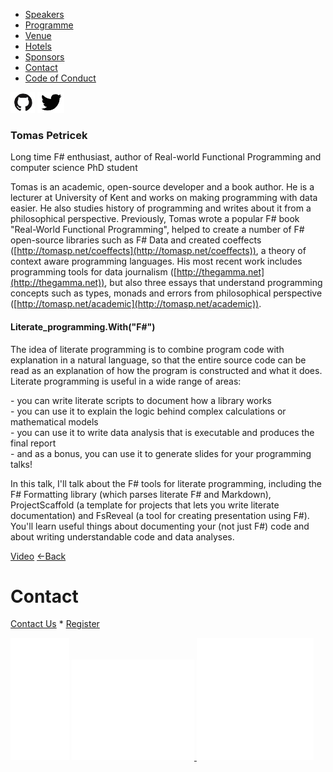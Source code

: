 <iframe src="https://www.googletagmanager.com/ns.html?id=GTM-N83QNL3" height="0" width="0" style="display:none;visibility:hidden"></iframe>

*   [Speakers](/lambdadays2015/#speakers)
*   [Programme](/lambdadays2015/#programme)
*   [Venue](/lambdadays2015/#venue)
*   [Hotels](/lambdadays2015/#hotels)
*   [Sponsors](/lambdadays2015/#sponsors)
*   [Contact](/lambdadays2015/#contact)
*   [Code of Conduct](/lambdadays2015/about#code-of-conduct)

  

 [![](/static/img/github.png)](http://www.github.com/tpetricek) [![](/static/img/twitter.png)](http://www.twitter.com/tomaspetricek) 

### Tomas Petricek

Long time F# enthusiast, author of Real-world Functional Programming and computer science PhD student  

Tomas is an academic, open-source developer and a book author. He is a lecturer at University of Kent and works on making programming with data easier. He also studies history of programming and writes about it from a philosophical perspective. Previously, Tomas wrote a popular F# book "Real-World Functional Programming", helped to create a number of F# open-source libraries such as F# Data and created coeffects ([http://tomasp.net/coeffects](http://tomasp.net/coeffects)), a theory of context aware programming languages. His most recent work includes programming tools for data journalism ([http://thegamma.net](http://thegamma.net)), but also three essays that understand programming concepts such as types, monads and errors from philosophical perspective ([http://tomasp.net/academic](http://tomasp.net/academic)).

#### Literate\_programming.With("F#")

The idea of literate programming is to combine program code with explanation in a natural language, so that the entire source code can be read as an explanation of how the program is constructed and what it does. Literate programming is useful in a wide range of areas:  
  
\- you can write literate scripts to document how a library works  
\- you can use it to explain the logic behind complex calculations or mathematical models  
\- you can use it to write data analysis that is executable and produces the final report  
\- and as a bonus, you can use it to generate slides for your programming talks!  
  
  
In this talk, I'll talk about the F# tools for literate programming, including the F# Formatting library (which parses literate F# and Markdown), ProjectScaffold (a template for projects that lets you write literate documentation) and FsReveal (a tool for creating presentation using F#). You'll learn useful things about documenting your (not just F#) code and about writing understandable code and data analyses.

  
[Video](https://vimeo.com/124021617) [←Back](/lambdadays2015)

# Contact

[Contact Us](https://www.lambdadays.org/lambdadays2020/#contact) \* [Register](https://www.lambdadays.org/lambdadays2020/#register)

 [![facebook icon](/static/upload/media/1407736708498708fb_glowna.png)](https://www.facebook.com/events/624296757687805/?context=create&source=49) [ ![twitter icon](/static/upload/media/1407736735506811tw_glowna.png) ](https://twitter.com/LambdaDays) [![lanyrd icon](/static/upload/media/1407736760562017l_glowna.png)](http://lanyrd.com/2015/lambdadays/) 
